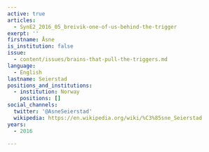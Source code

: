 ```yaml
---
active: true
articles:
  - SynE2_2016_05_breivik-one-of-us-behind-the-trigger
exerpt: ''
firstname: Åsne
is_institution: false
issue:
  - content/issues/brains-that-pull-the-triggers.md
language:
  - English
lastname: Seierstad
positions_and_institutions:
  - institution: Norway
    positions: []
social_channels:
  twitter: '@AsneSeierstad'
  wikipedia: https://en.wikipedia.org/wiki/%C3%85sne_Seierstad
years:
  - 2016

---
```

